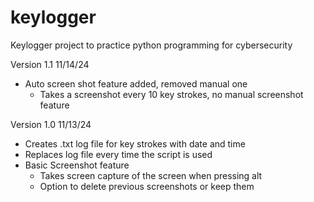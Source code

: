 # keylogger
Keylogger project to practice python programming for cybersecurity

Version 1.1 11/14/24
  - Auto screen shot feature added, removed manual one
    - Takes a screenshot every 10 key strokes, no manual screenshot feature

Version 1.0 11/13/24
  - Creates .txt log file for key strokes with date and time
  - Replaces log file every time the script is used
  - Basic Screenshot feature
    - Takes screen capture of the screen when pressing alt 
    - Option to delete previous screenshots or keep them



